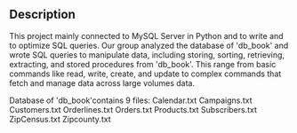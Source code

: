 ## Description 

This project mainly connected to MySQL Server in Python and to write and to optimize SQL queries. Our group analyzed the database of 'db_book' and wrote SQL queries to manipulate data, including storing, sorting, retrieving, extracting, and stored procedures from 'db_book'. This range from basic commands like read, write, create, and update to complex commands that fetch and manage data across large volumes data.

Database of 'db_book'contains 9 files:
Calendar.txt
Campaigns.txt
Customers.txt
Orderlines.txt
Orders.txt
Products.txt
Subscribers.txt
ZipCensus.txt
Zipcounty.txt
